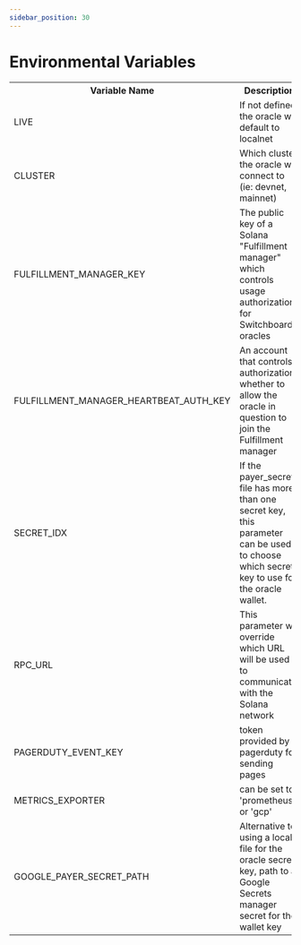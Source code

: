 ```yaml
---
sidebar_position: 30
---
```


# Environmental Variables

 <table>
  <tr>
    <th>Variable Name</th>
    <th>Description</th>
  </tr>
  <tr>
    <td>LIVE</td>
    <td>If not defined, the oracle will default to localnet</td>
  </tr>
  <tr>
    <td>CLUSTER</td>
    <td>Which cluster the oracle will connect to (ie: devnet, mainnet)</td>
  </tr>
  <tr>
    <td>FULFILLMENT_MANAGER_KEY</td>
    <td>The public key of a Solana "Fulfillment manager" which controls usage authorizations for Switchboard oracles</td>
  </tr>
  <tr>
    <td>FULFILLMENT_MANAGER_HEARTBEAT_AUTH_KEY</td>
    <td>An account that controls authorization whether to allow the oracle in question to join the Fulfillment manager</td>
  </tr>
  <tr>
    <td>SECRET_IDX</td>
    <td>If the payer_secrets file has more than one secret key, this parameter can be used to choose which secret key to use for the oracle wallet.</td>
  </tr>
  <tr>
    <td>RPC_URL</td>
    <td>This parameter will override which URL will be used to communicate with the Solana network</td>
  </tr>
  <tr>
    <td>PAGERDUTY_EVENT_KEY</td>
    <td>token provided by pagerduty for sending pages</td>
  </tr>
  <tr>
    <td>METRICS_EXPORTER</td>
    <td>can be set to 'prometheus' or 'gcp'</td>
  </tr>
  <tr>
    <td>GOOGLE_PAYER_SECRET_PATH</td>
    <td>Alternative to using a local file for the oracle secret key, path to a Google Secrets manager secret for the wallet key</td>
  </tr>
</table>
